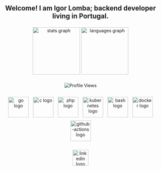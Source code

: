 <h2 align="center">Welcome! I am Igor Lomba; backend developer living in Portugal.</h2>

###

<div align="center">
  <img src="https://github-readme-stats.vercel.app/api?username=IgorLomba&hide_title=false&hide_rank=false&show_icons=true&include_all_commits=true&count_private=true&disable_animations=false&theme=dracula&locale=en&hide_border=false" height="150" alt="stats graph"  />
  <img src="https://github-readme-stats.vercel.app/api/top-langs?username=IgorLomba&locale=en&hide_title=false&layout=compact&card_width=320&langs_count=5&theme=dracula&hide_border=false" height="150" alt="languages graph"  />
</div>

###

###

<p align="center">
  <img src="https://komarev.com/ghpvc/?username=IgorLomba&label=Profile%20views&color=0e75b6&style=flat" alt="Profile Views" />
</p>

###

<div align="center">
  <img src="https://cdn.jsdelivr.net/gh/devicons/devicon/icons/go/go-original.svg" height="65" alt="go logo" style="padding: 1%;" />
  <img src="https://cdn.jsdelivr.net/gh/devicons/devicon/icons/c/c-original.svg" height="65" alt="c logo" style="padding: 1%;" />
  <img src="https://cdn.jsdelivr.net/gh/devicons/devicon/icons/php/php-original.svg" height="65" alt="php logo" style="padding: 1%;" />
  <img src="https://cdn.jsdelivr.net/gh/devicons/devicon/icons/kubernetes/kubernetes-original.svg" height="65" alt="kubernetes logo" style="padding: 1%;" />
  <img src="https://cdn.jsdelivr.net/gh/devicons/devicon/icons/bash/bash-original.svg" height="65" alt="bash logo" style="padding: 1%;" />
  <img src="https://cdn.jsdelivr.net/gh/devicons/devicon/icons/docker/docker-original.svg" height="65" alt="docker logo" style="padding: 1%;" />
  <img src="https://cdn.jsdelivr.net/gh/devicons/devicon/icons/githubactions/githubactions-original.svg" height="65" alt="github-actions logo" style="padding: 1%;" />
</div>




###

<div align="center">
  <a href = "https://www.linkedin.com/in/igLomba/">
    <img src="https://img.shields.io/static/v1?message=LinkedIn&logo=linkedin&label=&color=0077B5&logoColor=white&labelColor=&style=for-the-badge" height="50" alt="linkedin logo"  />
  </a>

</div>

###

<br clear="both">

###
